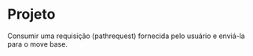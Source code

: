 
# Projeto 

Consumir uma requisição (pathrequest) fornecida pelo usuário e enviá-la para o move base.
 
